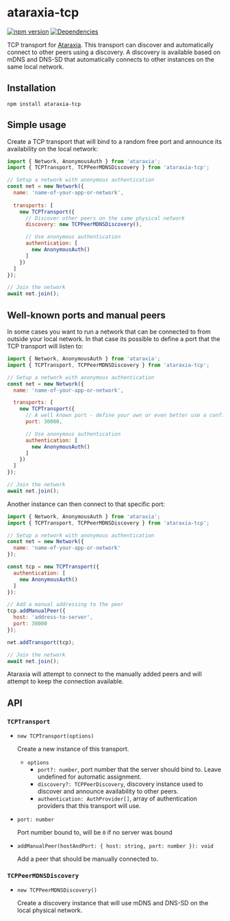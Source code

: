 # ataraxia-tcp

[![npm version](https://img.shields.io/npm/v/ataraxia-tcp)](https://www.npmjs.com/package/ataraxia-tcp)
[![Dependencies](https://img.shields.io/librariesio/release/npm/ataraxia-tcp)](https://libraries.io/npm/ataraxia-tcp)

TCP transport for [Ataraxia](https://github.com/aholstenson/ataraxia). This
transport can discover and automatically connect to other peers using a
discovery. A discovery is available based on mDNS and DNS-SD that automatically
connects to other instances on the same local network.

## Installation

```
npm install ataraxia-tcp
```

## Simple usage

Create a TCP transport that will bind to a random free port and announce
its availability on the local network:

```javascript
import { Network, AnonymousAuth } from 'ataraxia';
import { TCPTransport, TCPPeerMDNSDiscovery } from 'ataraxia-tcp';

// Setup a network with anonymous authentication
const net = new Network({
  name: 'name-of-your-app-or-network',
  
  transports: [
    new TCPTransport({
      // Discover other peers on the same physical network
      discovery: new TCPPeerMDNSDiscovery(),

      // Use anonymous authentication
      authentication: [
        new AnonymousAuth()
      ]
    })
  ]
});

// Join the network
await net.join();
```

## Well-known ports and manual peers

In some cases you want to run a network that can be connected to from outside
your local network. In that case its possible to define a port that the TCP
transport will listen to:

```javascript
import { Network, AnonymousAuth } from 'ataraxia';
import { TCPTransport, TCPPeerMDNSDiscovery } from 'ataraxia-tcp';

// Setup a network with anonymous authentication
const net = new Network({
  name: 'name-of-your-app-or-network',

  transports: [
    new TCPTransport({
      // A well known port - define your own or even better use a config file,
      port: 30000,

      // Use anonymous authentication
      authentication: [
        new AnonymousAuth()
      ]
    })
  ]
});

// Join the network
await net.join();
```

Another instance can then connect to that specific port:

```javascript
import { Network, AnonymousAuth } from 'ataraxia';
import { TCPTransport, TCPPeerMDNSDiscovery } from 'ataraxia-tcp';

// Setup a network with anonymous authentication
const net = new Network({
  name: 'name-of-your-app-or-network'
});

const tcp = new TCPTransport({
  authentication: [
    new AnonymousAuth()
  ]
}):

// Add a manual addressing to the peer
tcp.addManualPeer({
  host: 'address-to-server',
  port: 30000
});

net.addTransport(tcp);

// Join the network
await net.join();
```

Ataraxia will attempt to connect to the manually added peers and will attempt
to keep the connection available.

## API

### `TCPTransport`

* `new TCPTransport(options)`

  Create a new instance of this transport.

  * `options`
    * `port?: number`, port number that the server should bind to. Leave 
      undefined for automatic assignment.
    * `discovery?: TCPPeerDiscovery`, discovery instance used to discover and
      announce availability to other peers.
    * `authentication: AuthProvider[]`, array of authentication providers that
      this transport will use.

* `port: number`
  
  Port number bound to, will be `0` if no server was bound

* `addManualPeer(hostAndPort: { host: string, port: number }): void`

  Add a peer that should be manually connected to.

### `TCPPeerMDNSDiscovery`

* `new TCPPeerMDNSDiscovery()`

  Create a discovery instance that will use mDNS and DNS-SD on the local
  physical network.
